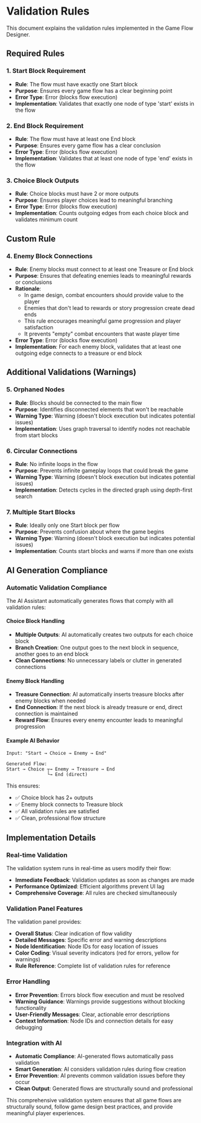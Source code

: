 # Validation Rules

This document explains the validation rules implemented in the Game Flow Designer.

## Required Rules

### 1. Start Block Requirement
- **Rule**: The flow must have exactly one Start block
- **Purpose**: Ensures every game flow has a clear beginning point
- **Error Type**: Error (blocks flow execution)
- **Implementation**: Validates that exactly one node of type 'start' exists in the flow

### 2. End Block Requirement  
- **Rule**: The flow must have at least one End block
- **Purpose**: Ensures every game flow has a clear conclusion
- **Error Type**: Error (blocks flow execution)
- **Implementation**: Validates that at least one node of type 'end' exists in the flow

### 3. Choice Block Outputs
- **Rule**: Choice blocks must have 2 or more outputs
- **Purpose**: Ensures player choices lead to meaningful branching
- **Error Type**: Error (blocks flow execution)
- **Implementation**: Counts outgoing edges from each choice block and validates minimum count

## Custom Rule

### 4. Enemy Block Connections
- **Rule**: Enemy blocks must connect to at least one Treasure or End block
- **Purpose**: Ensures that defeating enemies leads to meaningful rewards or conclusions
- **Rationale**: 
  - In game design, combat encounters should provide value to the player
  - Enemies that don't lead to rewards or story progression create dead ends
  - This rule encourages meaningful game progression and player satisfaction
  - It prevents "empty" combat encounters that waste player time
- **Error Type**: Error (blocks flow execution)
- **Implementation**: For each enemy block, validates that at least one outgoing edge connects to a treasure or end block

## Additional Validations (Warnings)

### 5. Orphaned Nodes
- **Rule**: Blocks should be connected to the main flow
- **Purpose**: Identifies disconnected elements that won't be reachable
- **Warning Type**: Warning (doesn't block execution but indicates potential issues)
- **Implementation**: Uses graph traversal to identify nodes not reachable from start blocks

### 6. Circular Connections
- **Rule**: No infinite loops in the flow
- **Purpose**: Prevents infinite gameplay loops that could break the game
- **Warning Type**: Warning (doesn't block execution but indicates potential issues)
- **Implementation**: Detects cycles in the directed graph using depth-first search

### 7. Multiple Start Blocks
- **Rule**: Ideally only one Start block per flow
- **Purpose**: Prevents confusion about where the game begins
- **Warning Type**: Warning (doesn't block execution but indicates potential issues)
- **Implementation**: Counts start blocks and warns if more than one exists

## AI Generation Compliance

### Automatic Validation Compliance
The AI Assistant automatically generates flows that comply with all validation rules:

#### Choice Block Handling
- **Multiple Outputs**: AI automatically creates two outputs for each choice block
- **Branch Creation**: One output goes to the next block in sequence, another goes to an end block
- **Clean Connections**: No unnecessary labels or clutter in generated connections

#### Enemy Block Handling
- **Treasure Connection**: AI automatically inserts treasure blocks after enemy blocks when needed
- **End Connection**: If the next block is already treasure or end, direct connection is maintained
- **Reward Flow**: Ensures every enemy encounter leads to meaningful progression

#### Example AI Behavior
```
Input: "Start → Choice → Enemy → End"

Generated Flow:
Start → Choice ┬→ Enemy → Treasure → End
               └→ End (direct)
```

This ensures:
- ✅ Choice block has 2+ outputs
- ✅ Enemy block connects to Treasure block
- ✅ All validation rules are satisfied
- ✅ Clean, professional flow structure

## Implementation Details

### Real-time Validation
The validation system runs in real-time as users modify their flow:
- **Immediate Feedback**: Validation updates as soon as changes are made
- **Performance Optimized**: Efficient algorithms prevent UI lag
- **Comprehensive Coverage**: All rules are checked simultaneously

### Validation Panel Features
The validation panel provides:
- **Overall Status**: Clear indication of flow validity
- **Detailed Messages**: Specific error and warning descriptions
- **Node Identification**: Node IDs for easy location of issues
- **Color Coding**: Visual severity indicators (red for errors, yellow for warnings)
- **Rule Reference**: Complete list of validation rules for reference

### Error Handling
- **Error Prevention**: Errors block flow execution and must be resolved
- **Warning Guidance**: Warnings provide suggestions without blocking functionality
- **User-Friendly Messages**: Clear, actionable error descriptions
- **Context Information**: Node IDs and connection details for easy debugging

### Integration with AI
- **Automatic Compliance**: AI-generated flows automatically pass validation
- **Smart Generation**: AI considers validation rules during flow creation
- **Error Prevention**: AI prevents common validation issues before they occur
- **Clean Output**: Generated flows are structurally sound and professional

This comprehensive validation system ensures that all game flows are structurally sound, follow game design best practices, and provide meaningful player experiences.

